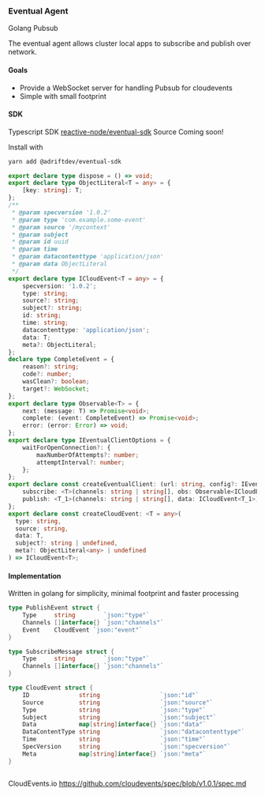 ### Eventual Agent

Golang Pubsub

The eventual agent allows cluster local apps to subscribe and publish over network.

#### Goals

- Provide a WebSocket server for handling Pubsub for cloudevents
- Simple with small footprint

#### SDK

Typescript SDK [reactive-node/eventual-sdk](https://gitlab.com/adriftdev1/reactive-node/-/tree/master/packages/eventual-sdk) Source Coming soon!

Install with
```sh
yarn add @adriftdev/eventual-sdk
```

```ts
export declare type dispose = () => void;
export declare type ObjectLiteral<T = any> = {
    [key: string]: T;
};
/**
 * @param specversion '1.0.2'
 * @param type 'com.example.some-event'
 * @param source '/mycontext'
 * @param subject
 * @param id uuid
 * @param time
 * @param datacontenttype 'application/json'
 * @param data ObjectLiteral
 */
export declare type ICloudEvent<T = any> = {
    specversion: '1.0.2';
    type: string;
    source?: string;
    subject?: string;
    id: string;
    time: string;
    datacontenttype: 'application/json';
    data: T;
    meta?: ObjectLiteral;
};
declare type CompleteEvent = {
    reason?: string;
    code?: number;
    wasClean?: boolean;
    target?: WebSocket;
};
export declare type Observable<T> = {
    next: (message: T) => Promise<void>;
    complete: (event: CompleteEvent) => Promise<void>;
    error: (error: Error) => void;
};
export declare type IEventualClientOptions = {
    waitForOpenConnection?: {
        maxNumberOfAttempts?: number;
        attemptInterval?: number;
    };
};
export declare const createEventualClient: (url: string, config?: IEventualClientOptions | undefined) => {
    subscribe: <T>(channels: string | string[], obs: Observable<ICloudEvent<T>>) => dispose;
    publish: <T_1>(channels: string | string[], data: ICloudEvent<T_1>) => Promise<void>;
};
export declare const createCloudEvent: <T = any>(
  type: string, 
  source: string, 
  data: T, 
  subject?: string | undefined, 
  meta?: ObjectLiteral<any> | undefined
) => ICloudEvent<T>;


```

#### Implementation
Written in golang for simplicity, minimal footprint and faster processing

```go
type PublishEvent struct {
	Type     string        `json:"type"`
	Channels []interface{} `json:"channels"`
	Event    CloudEvent `json:"event"`
}

type SubscribeMessage struct {
	Type     string        `json:"type"`
	Channels []interface{} `json:"channels"`
}

type CloudEvent struct {
	ID              string                 `json:"id"`
	Source          string                 `json:"source"`
	Type            string                 `json:"type"`
	Subject         string                 `json:"subject"`
	Data            map[string]interface{} `json:"data"`
	DataContentType string                 `json:"datacontenttype"`
	Time            string                 `json:"time"`
	SpecVersion     string                 `json:"specversion"`
	Meta            map[string]interface{} `json:"meta"`
}



```


CloudEvents.io
https://github.com/cloudevents/spec/blob/v1.0.1/spec.md
